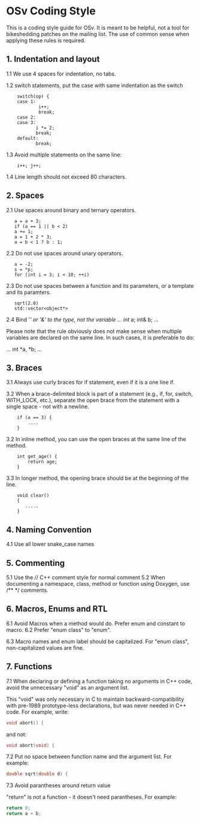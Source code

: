 # OSv Coding Style

This is a coding style guide for OSv.  It is meant to be helpful, not a tool
for bikeshedding patches on the mailing list.  The use of common sense when
applying these rules is required.

## 1. Indentation and layout
1.1 We use 4 spaces for indentation, no tabs.

1.2 switch statements, put the case with same indentation as the switch
```
    switch(op) {
    case 1:
            i++;
            break;
    case 2:
    case 3:
           i *= 2;
           break;
    default:
           break;
```

1.3 Avoid multiple statements on the same line:
```
    i++; j++;
```

1.4 Line length should not exceed 80 characters.

## 2. Spaces
2.1 Use spaces around binary and ternary operators.
```
   a = a + 3;
   if (a == 1 || b < 2)
   a += 1;
   a = 1 + 2 * 3;
   a = b < 1 ? b : 1;
```

2.2 Do not use spaces around unary operators.
```
   a = -2;
   s = *p;
   for (int i = 3; i < 10; ++i)
```

2.3 Do not use spaces between a function and its parameters, or a
template and its paramters.
```
   sqrt(2.0)
   std::vector<object*>
```

2.4 Bind '*' or '&' to the type, not the variable
...
   int* a;
   int& b;
...

Please note that the rule obviously does not make sense when multiple variables
are declared on the same line.  In such cases, it is preferable to do:

...
   int *a, *b;
...

## 3. Braces
3.1 Always use curly braces for if statement, even if it is a one line if.

3.2 When a brace-delimited block is part of a statement (e.g., if, for,
switch, WITH_LOCK, etc.), separate the open brace from the statement
with a single space - not with a newline.
```
    if (a == 3) {
        ....
    }
````

3.2 In inline method, you can use the open braces at the same line of the method.
```
    int get_age() {
        return age;
    }
```

3.3 In longer method,  the opening brace should be at the beginning of the line.
```
    void clear()
    {
       .....
    }
```

## 4. Naming Convention
4.1 Use all lower snake_case names

## 5. Commenting
5.1 Use the // C++ comment style for normal comment
5.2 When documenting a namespace, class, method or function using Doxygen, use /** */ comments.

## 6. Macros, Enums and RTL
6.1 Avoid Macros when a method would do. Prefer enum and constant to macro.
6.2 Prefer "enum class" to "enum".

6.3 Macro names and enum label should be capitalized. For "enum class",
non-capitalized values are fine.

## 7. Functions
7.1 When declaring or defining a function taking no arguments in C++ code,
avoid the unnecessary "void" as an argument list.

This "void" was only necessary in C to maintain backward-compatibility with
pre-1989 prototype-less declarations, but was never needed in C++ code.
For example, write:

```C++
void abort() {
```

and not:

```C++
void abort(void) {
```

7.2 Put no space between function name and the argument list. For example:

```C++
double sqrt(double d) {
```

7.3 Avoid parantheses around return value

"return" is not a function - it doesn't need parantheses. For example:

```C++
return 0;
return a + b;
```
